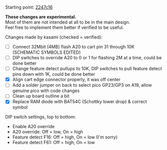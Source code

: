 Starting point: [2247c16](https://github.com/partlyhuman/loopycart/tree/2247c166d494dd0e4bb428ad2e6dba4c3e7c9117)

**These changes are experimental.**  
Most of them are not intended at all to be in the main design.  
Feel free to implement them better if verified to be useful.

Changes made by kasami (checked = verified):
- [ ] Connect 32Mbit (4MB) flash A20 to cart pin 31 through 10K (SCHEMATIC SYMBOLS EDITED)
- [ ] DIP switches to override A20 to 0 or 1 for flashing 2M at a time, could be done better
- [ ] Change feature detect pullups to 10K, DIP switches to pull feature detect pins down with 1K, could be done better
- [x] Align cart edge connector properly, it was off center
- [ ] Add a solder jumper on back to select pico GP23/GP3 on A19, allow genuine pico with code changes
- [ ] Clean up board outline a bit
- [x] Replace RAM diode with BAT54C (Schottky lower drop) & correct symbol

DIP switch settings, top to bottom:
- Enable A20 override
- A20 override: Off = low, On = high
- Feature detect F16: Off = high, On = low (I'm sorry)
- Feature detect F61: Off = high, On = low
